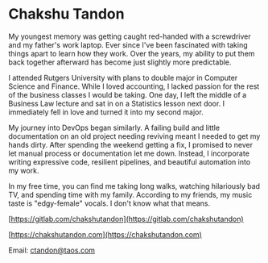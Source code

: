 Chakshu Tandon
========================
My youngest memory was getting caught red-handed with a screwdriver and my father's work laptop. Ever since I've been fascinated with taking things apart to learn how they work. Over the years, my ability to put them back together afterward has become just slightly more predictable.

I attended Rutgers University with plans to double major in Computer Science and Finance. While I loved accounting, I lacked passion for the rest of the business classes I would be taking. One day, I left the middle of a Business Law lecture and sat in on a Statistics lesson next door. I immediately fell in love and turned it into my second major.

My journey into DevOps began similarly. A failing build and little documentation on an old project needing reviving meant I needed to get my hands dirty. After spending the weekend getting a fix, I promised to never let manual process or documentation let me down. Instead, I incorporate writing expressive code, resilient pipelines, and beautiful automation into my work.

In my free time, you can find me taking long walks, watching hilariously bad TV, and spending time with my family. According to my friends, my music taste is "edgy-female" vocals. I don't know what that means.


[https://gitlab.com/chakshutandon](https://gitlab.com/chakshutandon)

[https://chakshutandon.com](https://chakshutandon.com)

Email: ctandon@taos.com
